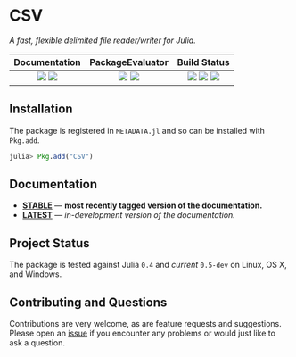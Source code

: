 
# CSV

*A fast, flexible delimited file reader/writer for Julia.*

| **Documentation**                                                               | **PackageEvaluator**                                            | **Build Status**                                                                                |
|:-------------------------------------------------------------------------------:|:---------------------------------------------------------------:|:-----------------------------------------------------------------------------------------------:|
| [![][docs-stable-img]][docs-stable-url] [![][docs-latest-img]][docs-latest-url] | [![][pkg-0.4-img]][pkg-0.4-url] [![][pkg-0.5-img]][pkg-0.5-url] | [![][travis-img]][travis-url] [![][appveyor-img]][appveyor-url] [![][coveralls-img]][coveralls-url] |


## Installation

The package is registered in `METADATA.jl` and so can be installed with `Pkg.add`.

```julia
julia> Pkg.add("CSV")
```

## Documentation

- [**STABLE**][docs-stable-url] &mdash; **most recently tagged version of the documentation.**
- [**LATEST**][docs-latest-url] &mdash; *in-development version of the documentation.*

## Project Status

The package is tested against Julia `0.4` and *current* `0.5-dev` on Linux, OS X, and Windows.

## Contributing and Questions

Contributions are very welcome, as are feature requests and suggestions. Please open an
[issue][issues-url] if you encounter any problems or would just like to ask a question.



[docs-latest-img]: https://img.shields.io/badge/docs-latest-blue.svg
[docs-latest-url]: https://JuliaData.github.io/CSV.jl/latest

[docs-stable-img]: https://img.shields.io/badge/docs-stable-blue.svg
[docs-stable-url]: https://JuliaData.github.io/CSV.jl/stable

[travis-img]: https://travis-ci.org/JuliaData/CSV.jl.svg?branch=master
[travis-url]: https://travis-ci.org/JuliaData/CSV.jl

[appveyor-img]: https://ci.appveyor.com/api/projects/status/h227adt6ovd1u3sx/branch/master?svg=true
[appveyor-url]: https://ci.appveyor.com/project/JuliaData/documenter-jl/branch/master

[coveralls-img]: https://coveralls.io/repos/github/JuliaData/CSV.jl/badge.svg?branch=master
[coveralls-url]: https://coveralls.io/github/JuliaData/CSV.jl?branch=master

[issues-url]: https://github.com/JuliaData/CSV.jl/issues

[pkg-0.4-img]: http://pkg.julialang.org/badges/CSV_0.4.svg
[pkg-0.4-url]: http://pkg.julialang.org/?pkg=CSV
[pkg-0.5-img]: http://pkg.julialang.org/badges/CSV_0.5.svg
[pkg-0.5-url]: http://pkg.julialang.org/?pkg=CSV
